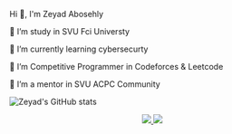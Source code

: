 Hi 👋, I'm Zeyad Abosehly

🔭 I’m study in SVU Fci Universty

🌱 I’m currently learning cybersecurty 

🤝 I’m Competitive Programmer in Codeforces & Leetcode

👯 I’m a mentor in SVU ACPC Community

![Zeyad's GitHub stats](https://github-readme-stats.vercel.app/api?username=Zeyad-Z0ZZ&show_icons=true&theme=transparent)



<p align="center">
  <a href="https://cplusplus.com/">
    <img src="https://skillicons.dev/icons?i=cpp" />
  </a>
  <a href="https://kali.org">
    <img src="https://image.pngaaa.com/700/562700-middle.png" />
  </a>

</p>
